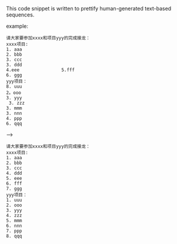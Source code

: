 This code snippet is written to prettify human-generated text-based sequences.

example:

```
请大家要参加xxxx和项目yyy的完成接龙：
xxxx项目:
1. aaa
2. bbb
3. ccc
3. ddd
4.eee                5.fff
6. ggg
yyy项目：
8. uuu
2。ooo
3. yyy
 3. zzz
3. mmm
3. nnn
4. ppp
6. qqq
```

-->

```
请大家要参加xxxx和项目yyy的完成接龙：
xxxx项目:
1. aaa
2. bbb
3. ccc
4. ddd
5. eee
6. fff
7. ggg
yyy项目：
1. uuu
2. ooo
3. yyy
4. zzz
5. mmm
6. nnn
7. ppp
8. qqq
```
